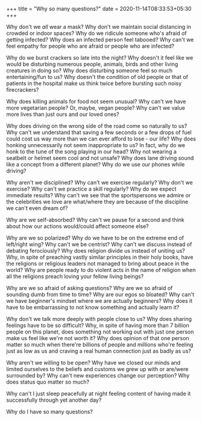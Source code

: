 +++
title = "Why so many questions?"
date = 2020-11-14T08:33:53+05:30
+++

Why don't we *all* wear a mask? Why don't we maintain social distancing in
crowded or indoor spaces? Why do we ridicule someone who's afraid of getting
infected? Why does an infected person feel tabooed? Why can't we feel empathy
for people who are afraid or people who are infected?

Why do we burst crackers so late into the night? Why doesn't it feel like we
would be disturbing numerous people, animals, birds and other living creatures
in doing so? Why does disturbing someone feel so much entertaining/fun to us?
Why doesn't the condition of old people or that of patients in the hospital
make us think twice before bursting such noisy firecrackers?

Why does killing animals for food not seem unusual? Why can't we have more
vegetarian people? Or, maybe, vegan people? Why can't we value more lives than
just ours and our loved ones?

Why does driving on the wrong side of the road come so naturally to us? Why
can't we understand that saving a few seconds or a few drops of fuel could cost
us way more than we can ever afford to lose - our life? Why does honking
unnecessarily not seem inappropriate to us? In fact, why do we honk to the tune
of the song playing in our head? Why not wearing a seatbelt or helmet seem cool
and not unsafe? Why does lane driving sound like a concept from a different
planet? Why do we use our phones while driving?

Why aren't we disciplined? Why can't we exercise regularly? Why don't we
exercise? Why can't we practice a skill regularly? Why do we expect immediate
results? Why can't we see that the sportspersons we admire or the celebrities
we love are what/where they are because of the discipline we can't even dream
of?

Why are we self-absorbed? Why can't we pause for a second and think about how
our actions would/could affect someone else?

Why are we so polarized? Why do we have to be on the extreme end of left/right
wing? Why can't we be centrist? Why can't we discuss instead of debating
ferociously? Why does religion divide us instead of uniting us? Why, in spite
of preaching vastly similar principles in their holy books, have the religions
or religious leaders not managed to bring about peace in the world? Why are
people ready to do violent acts in the name of religion when all the religions
preach loving your fellow living beings?

Why are we so afraid of asking questions? Why are we so afraid of sounding
dumb from time to time? Why are our egos so bloated? Why can't we have
beginner's mindset where we are actually beginners? Why does it have to be
embarrassing to not know something and actually learn it?

Why don't we talk more deeply with people close to us? Why does sharing
feelings have to be so difficult? Why, in spite of having more than 7 billion
people on this planet, does something not working out with just one person make
us feel like we're not worth it? Why does opinion of that one person matter so
much when there're billions of people and millions who're feeling just as low
as us and craving a real human connection just as badly as us?

Why aren't we willing to be open? Why have we closed our minds and limited
ourselves to the beliefs and customs we grew up with or are/were surrounded by?
Why can't new experiences change our perception? Why does status quo matter so
much?

Why can't I just sleep peacefully at night feeling content of having made it
successfully through yet another day?

Why do I have so many questions? 
